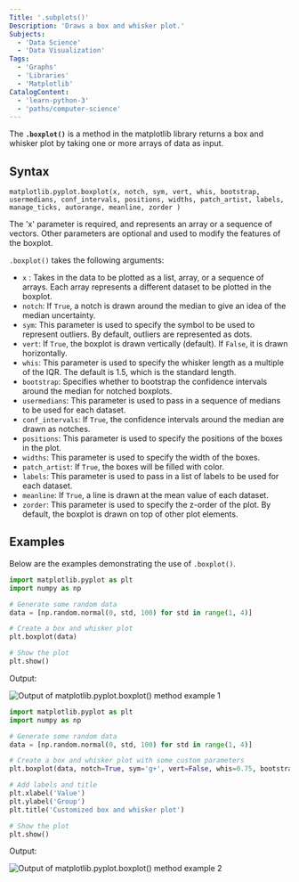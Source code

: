 ```yaml
---
Title: '.subplots()'
Description: 'Draws a box and whisker plot.'
Subjects:
  - 'Data Science'
  - 'Data Visualization'
Tags:
  - 'Graphs'
  - 'Libraries'
  - 'Matplotlib'
CatalogContent:
  - 'learn-python-3'
  - 'paths/computer-science'
---
```


The **`.boxplot()`** is a method in the matplotlib library returns a box and whisker plot by taking one or more arrays of data as input.

## Syntax

```pseudo
matplotlib.pyplot.boxplot(x, notch, sym, vert, whis, bootstrap, usermedians, conf_intervals, positions, widths, patch_artist, labels, manage_ticks, autorange, meanline, zorder )
```

The 'x' parameter is required, and represents an array or a sequence of vectors. Other parameters are optional and used to modify the features of the boxplot.

`.boxplot()` takes the following arguments:

- `x` : Takes in the data to be plotted as a list, array, or a sequence of arrays. Each array represents a different dataset to be plotted in the boxplot.
- `notch`:  If `True`, a notch is drawn around the median to give an idea of the median uncertainty.
- `sym`: This parameter is used to specify the symbol to be used to represent outliers. By default, outliers are represented as dots.
- `vert`: If `True`, the boxplot is drawn vertically (default). If `False`, it is drawn horizontally.
- `whis`: This parameter is used to specify the whisker length as a multiple of the IQR. The default is 1.5, which is the standard length.
- `bootstrap`: Specifies whether to bootstrap the confidence intervals around the median for notched boxplots.
- `usermedians`: This parameter is used to pass in a sequence of medians to be used for each dataset.
- `conf_intervals`: If `True`, the confidence intervals around the median are drawn as notches.
- `positions`: This parameter is used to specify the positions of the boxes in the plot.
- `widths`: This parameter is used to specify the width of the boxes.
- `patch_artist`: If `True`, the boxes will be filled with color.
- `labels`: This parameter is used to pass in a list of labels to be used for each dataset.
- `meanline`: If `True`, a line is drawn at the mean value of each dataset.
- `zorder`: This parameter is used to specify the z-order of the plot. By default, the boxplot is drawn on top of other plot elements.

## Examples

Below are the examples demonstrating the use of `.boxplot()`.

```py
import matplotlib.pyplot as plt
import numpy as np

# Generate some random data
data = [np.random.normal(0, std, 100) for std in range(1, 4)]

# Create a box and whisker plot
plt.boxplot(data)

# Show the plot
plt.show()
```

Output:

![Output of matplotlib.pyplot.boxplot() method example 1](https://raw.githubusercontent.com/astro-satyam75/docs/my_feature/media/matplotlib-boxplot-example1-output.png)

```py
import matplotlib.pyplot as plt
import numpy as np

# Generate some random data
data = [np.random.normal(0, std, 100) for std in range(1, 4)]

# Create a box and whisker plot with some custom parameters
plt.boxplot(data, notch=True, sym='g+', vert=False, whis=0.75, bootstrap=10000, usermedians=[np.mean(d) for d in data], conf_intervals=None, patch_artist=True)

# Add labels and title
plt.xlabel('Value')
plt.ylabel('Group')
plt.title('Customized box and whisker plot')

# Show the plot
plt.show()
```

Output:

![Output of matplotlib.pyplot.boxplot() method example 2](https://raw.githubusercontent.com/astro-satyam75/docs/my_feature/media/matplotlib-boxplot-example2-output.png)